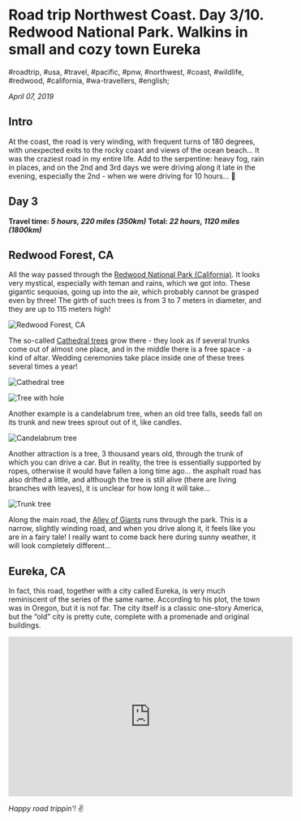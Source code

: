 # Road trip Northwest Coast. Day 3/10. Redwood National Park. Walkins in small and cozy town Eureka

#roadtrip, #usa, #travel, #pacific, #pnw, #northwest, #coast, #wildlife, #redwood, #california, #wa-travellers, #english;

_April 07, 2019_

## Intro

At the coast, the road is very winding, with frequent turns of 180 degrees, with unexpected exits to the rocky coast and views of the ocean beach... It was the craziest road in my entire life. Add to the serpentine: heavy fog, rain in places, and on the 2nd and 3rd days we were driving along it late in the evening, especially the 2nd - when we were driving for 10 hours... 🤪

## Day 3

**Travel time: _5 hours, 220 miles (350km)_**
**Total: _22 hours, 1120 miles (1800km)_**

## Redwood Forest, CA

All the way passed through the [Redwood National Park (California)](https://en.wikipedia.org/wiki/Redwood_National_and_State_Parks). It looks very mystical, especially with teman and rains, which we got into. These gigantic sequoias, going up into the air, which probably cannot be grasped even by three! The girth of such trees is from 3 to 7 meters in diameter, and they are up to 115 meters high!

![Redwood Forest, CA](/images/redwood-national-park-walkins-in-small-and-cozy-town-eureka/redwood.jpg)

The so-called [Cathedral trees](https://en.wikipedia.org/wiki/Trees_of_Mystery) grow there - they look as if several trunks come out of almost one place, and in the middle there is a free space - a kind of altar. Wedding ceremonies take place inside one of these trees several times a year!

![Cathedral tree](/images/redwood-national-park-walkins-in-small-and-cozy-town-eureka/cathedral_tree.jpg)

![Tree with hole](/images/redwood-national-park-walkins-in-small-and-cozy-town-eureka/tree_with_hole.jpg)

Another example is a candelabrum tree, when an old tree falls, seeds fall on its trunk and new trees sprout out of it, like candles.

![Candelabrum tree](/images/redwood-national-park-walkins-in-small-and-cozy-town-eureka/candelabrum_tree.jpg)

Another attraction is a tree, 3 thousand years old, through the trunk of which you can drive a car. But in reality, the tree is essentially supported by ropes, otherwise it would have fallen a long time ago... the asphalt road has also drifted a little, and although the tree is still alive (there are living branches with leaves), it is unclear for how long it will take...

![Trunk tree](/images/redwood-national-park-walkins-in-small-and-cozy-town-eureka/trunk_tree.jpg)

Along the main road, the [Alley of Giants](http://avenueofthegiants.net/) runs through the park. This is a narrow, slightly winding road, and when you drive along it, it feels like you are in a fairy tale! I really want to come back here during sunny weather, it will look completely different...

## Eureka, CA
In fact, this road, together with a city called Eureka, is very much reminiscent of the series of the same name. According to his plot, the town was in Oregon, but it is not far. The city itself is a classic one-story America, but the “old” city is pretty cute, complete with a promenade and original buildings.

<iframe width="560" height="315" src="https://www.youtube.com/embed/76d6X2uZNVk" frameborder="0" allow="accelerometer; autoplay; encrypted-media; gyroscope; picture-in-picture" allowfullscreen></iframe>

_Happy road trippin'!_ :v:
